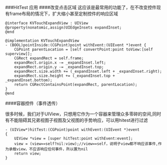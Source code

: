 ###HitTest 应用
####改变点击区域
这应该是最常用的功能了，在不改变控件现有frame布局的情况下，扩大缩小甚至定制控件的响应区域
```
@interface KVTouchExpandView : UIView
@property(nonatomic,assign)UIEdgeInsets expandInset;
@end

@implementation KVTouchExpandView
- (BOOL)pointInside:(CGPoint)point withEvent:(UIEvent *)event {
    CGPoint parentLocation = [self convertPoint:point toView:[self superview]];
    CGRect expandRect = self.frame;
    expandRect.origin.x -= _expandInset.left;
    expandRect.origin.y -= _expandInset.top;
    expandRect.size.width += (_expandInset.left + _expandInset.right);
    expandRect.size.height += (_expandInset.top + _expandInset.bottom);
    return CGRectContainsPoint(expandRect, parentLocation);
}
@end
```

####容器控件（事件透传）

很多时候，我们对于UIView，只想用它作为一个容器来管理众多零碎的空间,同时有不能阻碍其兄弟视图子视图及父视图的手势响应，可以用hitest进行过滤
```
- (UIView*)hitTest:(CGPoint)point withEvent:(UIEvent *)event
{
    UIView *view = [super hitTest:point withEvent:event];
    view = (view==self?nil:view);//view==self，说明子view都不响应该事件,作为承载view，不应该响应任何事件，所以置为nil
    return view;
}
```




